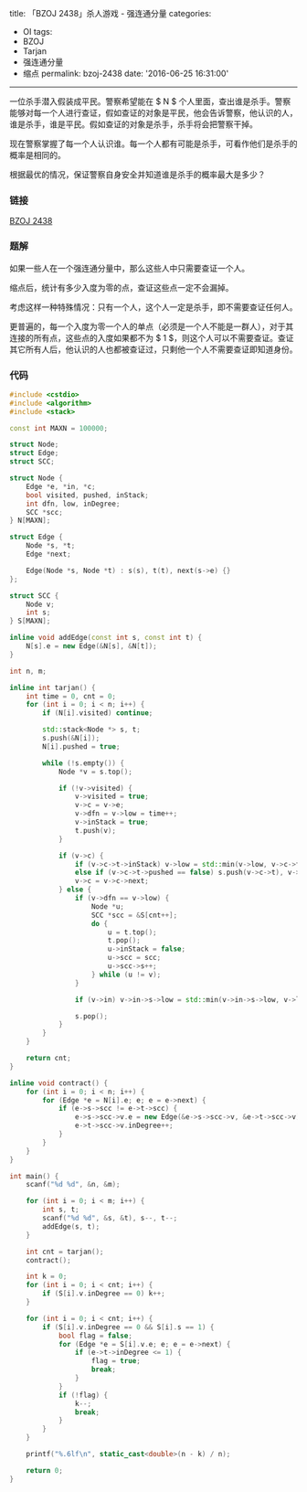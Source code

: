 title: 「BZOJ 2438」杀人游戏 - 强连通分量
categories:
  - OI
tags:
  - BZOJ
  - Tarjan
  - 强连通分量
  - 缩点
permalink: bzoj-2438
date: '2016-06-25 16:31:00'
---

一位杀手潜入假装成平民。警察希望能在 $ N $ 个人里面，查出谁是杀手。警察能够对每一个人进行查证，假如查证的对象是平民，他会告诉警察，他认识的人，谁是杀手，谁是平民。假如查证的对象是杀手，杀手将会把警察干掉。

现在警察掌握了每一个人认识谁。每一个人都有可能是杀手，可看作他们是杀手的概率是相同的。

根据最优的情况，保证警察自身安全并知道谁是杀手的概率最大是多少？

<!-- more -->

### 链接

[BZOJ 2438](http://www.lydsy.com/JudgeOnline/problem.php?id=2438)

### 题解

如果一些人在一个强连通分量中，那么这些人中只需要查证一个人。

缩点后，统计有多少入度为零的点，查证这些点一定不会漏掉。

考虑这样一种特殊情况：只有一个人，这个人一定是杀手，即不需要查证任何人。

更普遍的，每一个入度为零一个人的单点（必须是一个人不能是一群人），对于其连接的所有点，这些点的入度如果都不为 $ 1 $，则这个人可以不需要查证。查证其它所有人后，他认识的人也都被查证过，只剩他一个人不需要查证即知道身份。

### 代码

```cpp
#include <cstdio>
#include <algorithm>
#include <stack>

const int MAXN = 100000;

struct Node;
struct Edge;
struct SCC;

struct Node {
    Edge *e, *in, *c;
    bool visited, pushed, inStack;
    int dfn, low, inDegree;
    SCC *scc;
} N[MAXN];

struct Edge {
    Node *s, *t;
    Edge *next;

    Edge(Node *s, Node *t) : s(s), t(t), next(s->e) {}
};

struct SCC {
    Node v;
    int s;
} S[MAXN];

inline void addEdge(const int s, const int t) {
    N[s].e = new Edge(&N[s], &N[t]);
}

int n, m;

inline int tarjan() {
    int time = 0, cnt = 0;
    for (int i = 0; i < n; i++) {
        if (N[i].visited) continue;

        std::stack<Node *> s, t;
        s.push(&N[i]);
        N[i].pushed = true;

        while (!s.empty()) {
            Node *v = s.top();

            if (!v->visited) {
                v->visited = true;
                v->c = v->e;
                v->dfn = v->low = time++;
                v->inStack = true;
                t.push(v);
            }

            if (v->c) {
                if (v->c->t->inStack) v->low = std::min(v->low, v->c->t->dfn);
                else if (v->c->t->pushed == false) s.push(v->c->t), v->c->t->pushed = true, v->c->t->in = v->c;
                v->c = v->c->next;
            } else {
                if (v->dfn == v->low) {
                    Node *u;
                    SCC *scc = &S[cnt++];
                    do {
                        u = t.top();
                        t.pop();
                        u->inStack = false;
                        u->scc = scc;
                        u->scc->s++;
                    } while (u != v);
                }

                if (v->in) v->in->s->low = std::min(v->in->s->low, v->low);

                s.pop();
            }
        }
    }

    return cnt;
}

inline void contract() {
    for (int i = 0; i < n; i++) {
        for (Edge *e = N[i].e; e; e = e->next) {
            if (e->s->scc != e->t->scc) {
                e->s->scc->v.e = new Edge(&e->s->scc->v, &e->t->scc->v);
                e->t->scc->v.inDegree++;
            }
        }
    }
}

int main() {
    scanf("%d %d", &n, &m);

    for (int i = 0; i < m; i++) {
        int s, t;
        scanf("%d %d", &s, &t), s--, t--;
        addEdge(s, t);
    }

    int cnt = tarjan();
    contract();

    int k = 0;
    for (int i = 0; i < cnt; i++) {
        if (S[i].v.inDegree == 0) k++;
    }

    for (int i = 0; i < cnt; i++) {
        if (S[i].v.inDegree == 0 && S[i].s == 1) {
            bool flag = false;
            for (Edge *e = S[i].v.e; e; e = e->next) {
                if (e->t->inDegree <= 1) {
                    flag = true;
                    break;
                }
            }
            if (!flag) {
                k--;
                break;
            }
        }
    }

    printf("%.6lf\n", static_cast<double>(n - k) / n);

    return 0;
}
```